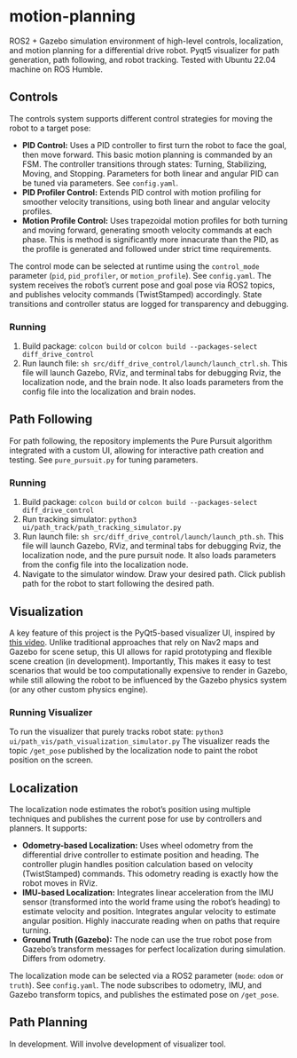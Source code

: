 # motion-planning
ROS2 + Gazebo simulation environment of high-level controls, localization, and motion planning for a differential drive robot. Pyqt5 visualizer for path generation, path following, and robot tracking. Tested with Ubuntu 22.04 machine on ROS Humble.

## Controls

The controls system supports different control strategies for moving the robot to a target pose:

- **PID Control:** Uses a PID controller to first turn the robot to face the goal, then move forward. This basic motion planning is commanded by an FSM. The controller transitions through states: Turning, Stabilizing, Moving, and Stopping. Parameters for both linear and angular PID can be tuned via parameters. See `config.yaml`.
- **PID Profiler Control:** Extends PID control with motion profiling for smoother velocity transitions, using both linear and angular velocity profiles.
- **Motion Profile Control:** Uses trapezoidal motion profiles for both turning and moving forward, generating smooth velocity commands at each phase. This is method is significantly more innacurate than the PID, as the profile is generated and followed under strict time requirements. 

The control mode can be selected at runtime using the `control_mode` parameter (`pid`, `pid_profiler`, or `motion_profile`). See `config.yaml`. The system receives the robot’s current pose and goal pose via ROS2 topics, and publishes velocity commands (TwistStamped) accordingly. State transitions and controller status are logged for transparency and debugging.

### Running

1. Build package: `colcon build` or `colcon build --packages-select diff_drive_control`
2. Run launch file: `sh src/diff_drive_control/launch/launch_ctrl.sh`. This file will launch Gazebo, RViz, and terminal tabs for debugging Rviz, the localization node, and the brain node. It also loads parameters from the config file into the localization and brain nodes.

## Path Following

For path following, the repository implements the Pure Pursuit algorithm integrated with a custom UI, allowing for interactive path creation and testing. See `pure_pursuit.py` for tuning parameters.

### Running
1. Build package: `colcon build` or `colcon build --packages-select diff_drive_control`
2. Run tracking simulator: `python3 ui/path_track/path_tracking_simulator.py`
3. Run launch file: `sh src/diff_drive_control/launch/launch_pth.sh`. This file will launch Gazebo, RViz, and terminal tabs for debugging Rviz, the localization node, and the pure pursuit node. It also loads parameters from the config file into the localization node.
4. Navigate to the simulator window. Draw your desired path. Click publish path for the robot to start following the desired path. 

## Visualization

A key feature of this project is the PyQt5-based visualizer UI, inspired by [this video](https://www.youtube.com/watch?v=u54WAlAewMU). Unlike traditional approaches that rely on Nav2 maps and Gazebo for scene setup, this UI allows for rapid prototyping and flexible scene creation (in development). Importantly, This makes it easy to test scenarios that would be too computationally expensive to render in Gazebo, while still allowing the robot to be influenced by the Gazebo physics system (or any other custom physics engine). 

### Running Visualizer

To run the visualizer that purely tracks robot state: `python3 ui/path_vis/path_visualization_simulator.py`
The visualizer reads the topic `/get_pose` published by the localization node to paint the robot position on the screen.

## Localization

The localization node estimates the robot’s position using multiple techniques and publishes the current pose for use by controllers and planners. It supports:

- **Odometry-based Localization:** Uses wheel odometry from the differential drive controller to estimate position and heading. The controller plugin handles position calculation based on velocity (TwistStamped) commands. This odometry reading is exactly how the robot moves in RViz.
- **IMU-based Localization:** Integrates linear acceleration from the IMU sensor (transformed into the world frame using the robot’s heading) to estimate velocity and position. Integrates angular velocity to estimate angular position. Highly inaccurate reading when on paths that require turning.
- **Ground Truth (Gazebo):** The node can use the true robot pose from Gazebo’s transform messages for perfect localization during simulation. Differs from odometry.

The localization mode can be selected via a ROS2 parameter (`mode`: `odom` or `truth`). See `config.yaml`. The node subscribes to odometry, IMU, and Gazebo transform topics, and publishes the estimated pose on `/get_pose`.

## Path Planning

In development. Will involve development of visualizer tool.